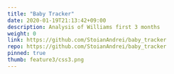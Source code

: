 ```yaml
---
title: "Baby Tracker"
date: 2020-01-19T21:13:42+09:00
description: Analysis of Williams first 3 months
weight: 0
link: https://github.com/StoianAndrei/baby_tracker
repo: https://github.com/StoianAndrei/baby_tracker
pinned: true
thumb: feature3/css3.png
---
```

